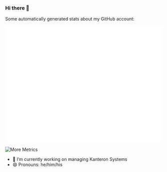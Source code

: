### Hi there 👋

Some automatically generated stats about my GitHub account:

![Metrics](https://github.com/jcortell/jcortell/blob/main/github-metrics.svg)

![More Metrics](https://github.com/jcortell/jcortell/blob/main/github-metrics-personal.svg)


- 🔭 I’m currently working on managing Kanteron Systems
- 😄 Pronouns: he/him/his
